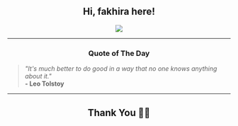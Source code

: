 <h2 align="center"> Hi, fakhira here!</h2>

<p align="center">
<a href="https://github.com/fakhiralkda" alt="github streak"><img src="https://dvst-streak.herokuapp.com/?user=fakhiralkda&theme=tokyonight&fire=DD472C"></a>
</p>

<hr>
<h3 align="center">Quote of The Day</h3>
<p align="center">
<blockquote>
<i>"It's much better to do good in a way that no one knows anything about it."</i>
<br>
<b>- Leo Tolstoy</b>
</blockquote>
</p>


<hr>
<h2 align="center">Thank You 🙏🏼</h2>
